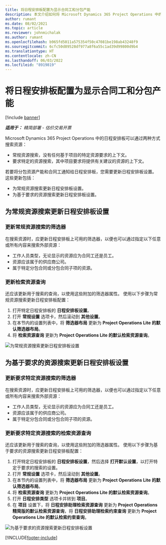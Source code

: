 ```yaml
---
title: 将日程安排板配置为显示合同工和分包产能
description: 本文介绍如何将 Microsoft Dynamics 365 Project Operations 中的日程安排板配置为在为项目资源要求配备人员时显示分包资源产能。
author: rumant
ms.date: 08/02/2021
ms.topic: article
ms.reviewer: johnmichalak
ms.author: rumant
ms.openlocfilehash: b965fd5011a575354f50c47081be198ab43248f9
ms.sourcegitcommit: 6cfc50d89528df977a8f6a55c1ad39d99800d9b4
ms.translationtype: HT
ms.contentlocale: zh-CN
ms.lasthandoff: 06/03/2022
ms.locfileid: "8919819"
---
```

# <a name="configure-schedule-board-to-show-contract-workers-and-subcontracted-capacity"></a>将日程安排板配置为显示合同工和分包产能 

[!include [banner](../../includes/dataverse-preview.md)]

_**适用于：** 精简部署 - 估价交易开票_

Microsoft Dynamics 365 Project Operations 中的日程安排板可以通过两种方式搜索资源：

- 常规资源搜索，没有任何基于项目的特定资源要求的上下文。
- 要求特定的资源搜索，其中项目要求将提供有关建议的资源的上下文。

若要将分包资源产能和合同工通知给日程安排板，您需要更新日程安排板设置。 这些更新包括： 
- 为常规资源搜索更新日程安排板设置。
- 为基于要求的资源搜索更新日程安排板设置。

## <a name="update-schedule-board-settings-for-general-resource-search"></a>为常规资源搜索更新日程安排板设置
### <a name="update-filters-for-general-resource-search"></a>更新常规资源搜索的筛选器
在搜索资源时，应更新日程安排板上可用的筛选器，以便也可以通过指定以下任意或所有内容来搜索外部资源：
  - 工作人员类型，无论显示的资源应为合同工还是员工。
  - 资源应该属于的供应商公司。
  - 属于特定分包合同或分包合同子项的资源。
    
### <a name="update-retrieve-resource-query"></a>更新检索资源查询
还应该更新用于搜索的查询，以使用这些附加的筛选器属性。 使用以下步骤为常规资源搜索更新日程安排板配置：  
1. 打开特定日程安排板的 **日程安排板设置**。
2. 打开 **常规设置** 选项卡，然后滚动到 **其他设置**。
3. 在本节内的设置列表中，将 **筛选器布局** 更新为 **Project Operations Lite 的默认筛选器布局**。
4. 将 **检索资源查询** 更新为 **Project Operations Lite 的默认检索资源查询**。

![为常规资源搜索更新日程安排板设置](../media/BoardSettings.png)  

## <a name="update-schedule-board-settings-for-requirementbased-resource-search"></a>为基于要求的资源搜索更新日程安排板设置
### <a name="update-filters-for-requirement-specific-resource-search"></a>更新要求特定资源搜索的筛选器 
在搜索资源时，应更新日程安排板上可用的筛选器，以便也可以通过指定以下任意或所有内容来搜索外部资源：
 - 工作人员类型，无论显示的资源应为合同工还是员工。
 - 资源应该属于的供应商公司。
 - 属于特定分包合同或分包合同子项的资源。

### <a name="update-retrieve-resource-query-for-requirement-specific-resource-search"></a>更新要求特定资源搜索的检索资源查询 
还应该更新用于搜索的查询，以使用这些附加的筛选器属性。 使用以下步骤为基于要求的资源搜索更新日程安排板配置：

1. 打开特定日程安排板的 **日程安排板设置**，然后选择 **打开默认设置**，以打开特定于要求的搜索的设置。
2. 打开 **常规设置** 选项卡，然后滚动到 **其他设置**。
3. 在本节内的设置列表中，将 **筛选器布局** 更新为 **Project Operations Lite 的默认筛选器布局**。
4. 将 **检索资源查询** 更新为 **Project Operations Lite 的默认检索资源查询**。
5. 打开 **日程安排类型** 选项卡并转到 **项目**。
6. 在 **项目** 设置下，将 **日程安排助理检索资源查询** 更新为 **Project Operations 精简版的默认检索资源查询**，将 **日程安排助理检索约束查询** 更新为 **Project Operations Lite 的默认检索约束查询**。

![为基于要求的资源搜索更新日程安排板设置](../media/SASettings.png)  

[!INCLUDE[footer-include](../../includes/footer-banner.md)]

